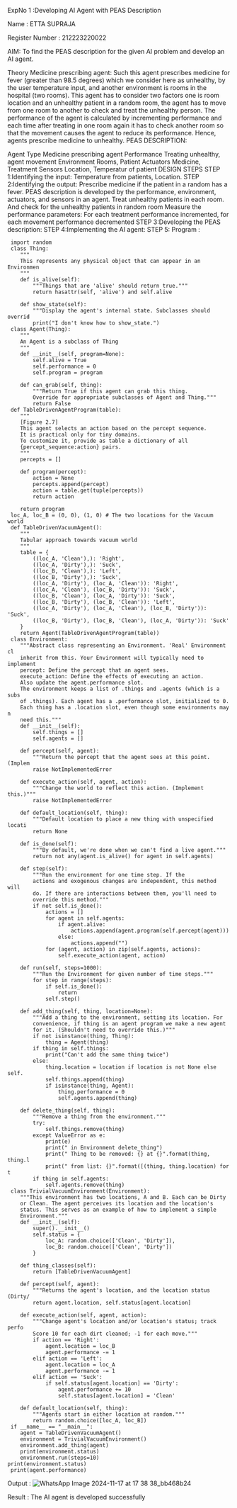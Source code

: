 ExpNo 1 :Developing AI Agent with
 PEAS Description
 
 Name : ETTA SUPRAJA
 
 Register Number : 212223220022
 
 AIM:
 To find the PEAS description for the given AI problem and develop an AI
 agent.
 
 Theory
 Medicine prescribing agent:
 Such this agent prescribes medicine for fever (greater than 98.5 degrees)
 which we consider here as unhealthy, by the user temperature input, and
 another environment is rooms in the hospital (two rooms). This agent has to
 consider two factors one is room location and an unhealthy patient in a
 random room, the agent has to move from one room to another to check
 and treat the unhealthy person. The performance of the agent is calculated
 by incrementing performance and each time after treating in one room
 again it has to check another room so that the movement causes the agent
 to reduce its performance. Hence, agents prescribe medicine to unhealthy.
 PEAS DESCRIPTION:
 
 Agent
 Type
 Medicine
 prescribing
 agent
 Performance
 Treating
 unhealthy,
 agent
 movement
 Environment
 Rooms,
 Patient
 Actuators
 Medicine,
 Treatment
 Sensors
 Location,
 Temperatur
 of patient
 DESIGN STEPS
 STEP 1:Identifying the input:
 Temperature from patients, Location.
 STEP 2:Identifying the output:
Prescribe medicine if the patient in a random has a fever.
 PEAS description is developed by the performance, environment, actuators,
 and sensors in an agent.
 Treat unhealthy patients in each room. And check for the unhealthy patients
 in random room
 Measure the performance parameters: For each treatment performance
 incremented, for each movement performance decremented
 STEP 3:Developing the PEAS description:
 STEP 4:Implementing the AI agent:
 STEP 5:
 Program :
```
 import random
 class Thing:
    """
    This represents any physical object that can appear in an Environmen
    """
    def is_alive(self):
        """Things that are 'alive' should return true."""
        return hasattr(self, 'alive') and self.alive
    
    def show_state(self):
        """Display the agent's internal state. Subclasses should overrid
        print("I don't know how to show_state.")
 class Agent(Thing):
    """
    An Agent is a subclass of Thing
    """
    def __init__(self, program=None):
        self.alive = True
        self.performance = 0
        self.program = program
    
    def can_grab(self, thing):
        """Return True if this agent can grab this thing.
        Override for appropriate subclasses of Agent and Thing."""
        return False
 def TableDrivenAgentProgram(table):
    """
    [Figure 2.7]
    This agent selects an action based on the percept sequence.
    It is practical only for tiny domains.
    To customize it, provide as table a dictionary of all
    {percept_sequence:action} pairs.
    """
    percepts = []
    
    def program(percept):
        action = None
        percepts.append(percept)
        action = table.get(tuple(percepts))
        return action
    
    return program
 loc_A, loc_B = (0, 0), (1, 0) # The two locations for the Vacuum world
 def TableDrivenVacuumAgent():
    """
    Tabular approach towards vacuum world
    """
    table = {
        ((loc_A, 'Clean'),): 'Right',
        ((loc_A, 'Dirty'),): 'Suck',
        ((loc_B, 'Clean'),): 'Left',
        ((loc_B, 'Dirty'),): 'Suck',
        ((loc_A, 'Dirty'), (loc_A, 'Clean')): 'Right',
        ((loc_A, 'Clean'), (loc_B, 'Dirty')): 'Suck',
        ((loc_B, 'Clean'), (loc_A, 'Dirty')): 'Suck',
        ((loc_B, 'Dirty'), (loc_B, 'Clean')): 'Left',
        ((loc_A, 'Dirty'), (loc_A, 'Clean'), (loc_B, 'Dirty')): 'Suck',
        ((loc_B, 'Dirty'), (loc_B, 'Clean'), (loc_A, 'Dirty')): 'Suck'
    }
    return Agent(TableDrivenAgentProgram(table))
 class Environment:
    """Abstract class representing an Environment. 'Real' Environment cl
    inherit from this. Your Environment will typically need to implement
    percept: Define the percept that an agent sees.
    execute_action: Define the effects of executing an action.
    Also update the agent.performance slot.
    The environment keeps a list of .things and .agents (which is a subs
    of .things). Each agent has a .performance slot, initialized to 0.
    Each thing has a .location slot, even though some environments may n
    need this."""
    def __init__(self):
        self.things = []
        self.agents = []
    
    def percept(self, agent):
        """Return the percept that the agent sees at this point. (Implem
        raise NotImplementedError
    
    def execute_action(self, agent, action):
        """Change the world to reflect this action. (Implement this.)"""
        raise NotImplementedError
    
    def default_location(self, thing):
        """Default location to place a new thing with unspecified locati
        return None
    
    def is_done(self):
        """By default, we're done when we can't find a live agent."""
        return not any(agent.is_alive() for agent in self.agents)
    
    def step(self):
        """Run the environment for one time step. If the
        actions and exogenous changes are independent, this method will
        do. If there are interactions between them, you'll need to
        override this method."""
        if not self.is_done():
            actions = []
            for agent in self.agents:
                if agent.alive:
                    actions.append(agent.program(self.percept(agent)))
                else:
                    actions.append("")
            for (agent, action) in zip(self.agents, actions):
                self.execute_action(agent, action)
    
    def run(self, steps=1000):
        """Run the Environment for given number of time steps."""
        for step in range(steps):
            if self.is_done():
                return
            self.step()
    
    def add_thing(self, thing, location=None):
        """Add a thing to the environment, setting its location. For
        convenience, if thing is an agent program we make a new agent
        for it. (Shouldn't need to override this.)"""
        if not isinstance(thing, Thing):
            thing = Agent(thing)
        if thing in self.things:
            print("Can't add the same thing twice")
        else:
            thing.location = location if location is not None else self.
            self.things.append(thing)
            if isinstance(thing, Agent):
                thing.performance = 0
                self.agents.append(thing)
    
    def delete_thing(self, thing):
        """Remove a thing from the environment."""
        try:
            self.things.remove(thing)
        except ValueError as e:
            print(e)
            print(" in Environment delete_thing")
            print(" Thing to be removed: {} at {}".format(thing, thing.l
            print(" from list: {}".format([(thing, thing.location) for t
        if thing in self.agents:
            self.agents.remove(thing)
 class TrivialVacuumEnvironment(Environment):
    """This environment has two locations, A and B. Each can be Dirty
    or Clean. The agent perceives its location and the location's
    status. This serves as an example of how to implement a simple
    Environment."""
    def __init__(self):
        super().__init__()
        self.status = {
            loc_A: random.choice(['Clean', 'Dirty']),
            loc_B: random.choice(['Clean', 'Dirty'])
        }
    
    def thing_classes(self):
        return [TableDrivenVacuumAgent]
    
    def percept(self, agent):
        """Returns the agent's location, and the location status (Dirty/
        return agent.location, self.status[agent.location]
    
    def execute_action(self, agent, action):
        """Change agent's location and/or location's status; track perfo
        Score 10 for each dirt cleaned; -1 for each move."""
        if action == 'Right':
            agent.location = loc_B
            agent.performance -= 1
        elif action == 'Left':
            agent.location = loc_A
            agent.performance -= 1
        elif action == 'Suck':
            if self.status[agent.location] == 'Dirty':
                agent.performance += 10
                self.status[agent.location] = 'Clean'
    
    def default_location(self, thing):
        """Agents start in either location at random."""
        return random.choice([loc_A, loc_B])
 if __name__ == "__main__":
    agent = TableDrivenVacuumAgent()
    environment = TrivialVacuumEnvironment()
    environment.add_thing(agent)
    print(environment.status)
    environment.run(steps=10)
print(environment.status)
 print(agent.performance)
```
 Output :
 ![WhatsApp Image 2024-11-17 at 17 38 38_bb468b24](https://github.com/user-attachments/assets/087f2478-2daa-4b04-b246-ca957416ee64)

 Result :
 The AI agent is developed successfully
